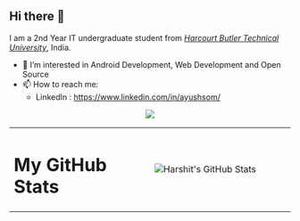 ## Hi there 👋
I am a 2nd Year IT undergraduate student from <a href="hbtu.ac.in">_Harcourt Butler Technical University_</a>, India.<br>

- 👀 I’m interested in Android Development, Web Development and Open Source
- 📫 How to reach me:
  - LinkedIn : https://www.linkedin.com/in/ayushsom/
<p align="center">
<p align="center"> <img src="https://komarev.com/ghpvc/?username=ayushsom1&color=red" /> </p>
</p>

<table width="100%">
  <td width="50%">
    <h1>
      My GitHub Stats
    </h1>
  </td>
  <td width="50%">
    <img align="center" alt="Harshit's GitHub Stats" src="https://github-readme-stats.vercel.app/api?username=ayushsom1&show_icons=true&hide_border=true"/>
  </td>
</table>
